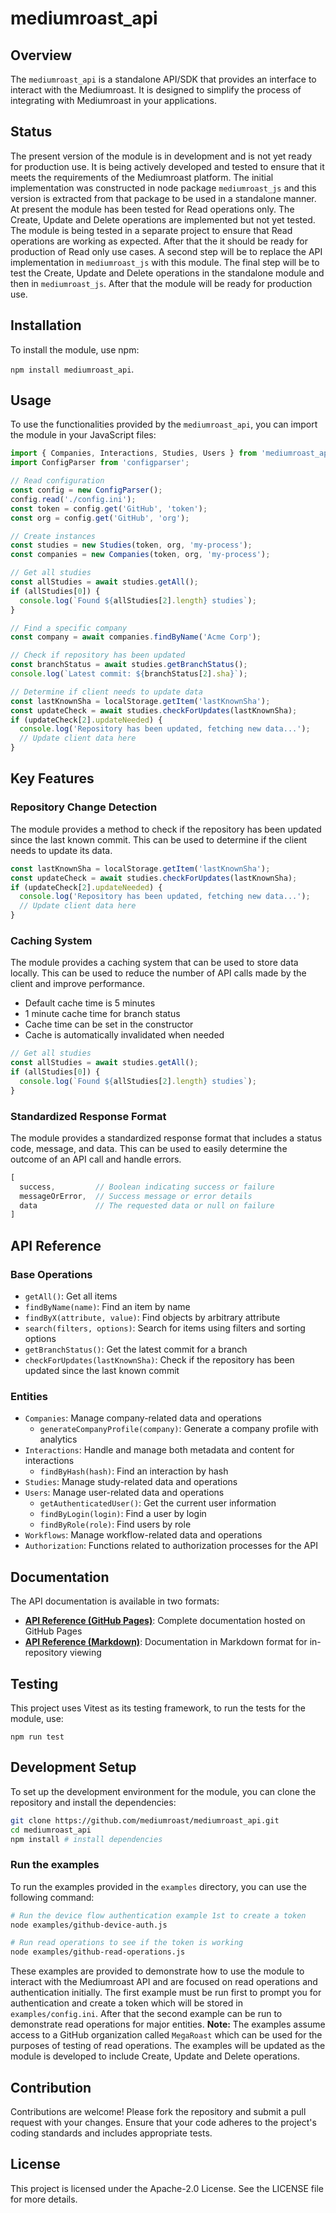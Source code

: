 # mediumroast_api

## Overview
The `mediumroast_api` is a standalone API/SDK that provides an interface to interact with the Mediumroast. It is designed to simplify the process of integrating with Mediumroast in your applications.  

## Status
The present version of the module is in development and is not yet ready for production use. It is being actively developed and tested to ensure that it meets the requirements of the Mediumroast platform. The initial implementation was constructed in node package `mediumroast_js` and this version is extracted from that package to be used in a standalone manner.  At present the module has been tested for Read operations only.  The Create, Update and Delete operations are implemented but not yet tested.  The module is being tested in a separate project to ensure that Read operations are working as expected. After that the it should be ready for production of Read only use cases.  A second step will be to replace the API implementation in `mediumroast_js` with this module.  The final step will be to test the Create, Update and Delete operations in the standalone module and then in `mediumroast_js`.  After that the module will be ready for production use.

## Installation
To install the module, use npm: 

`npm install mediumroast_api`.

## Usage
To use the functionalities provided by the `mediumroast_api`, you can import the module in your JavaScript files:

```javascript
import { Companies, Interactions, Studies, Users } from 'mediumroast_api';
import ConfigParser from 'configparser';

// Read configuration
const config = new ConfigParser();
config.read('./config.ini');
const token = config.get('GitHub', 'token');
const org = config.get('GitHub', 'org');

// Create instances
const studies = new Studies(token, org, 'my-process');
const companies = new Companies(token, org, 'my-process');

// Get all studies
const allStudies = await studies.getAll();
if (allStudies[0]) {
  console.log(`Found ${allStudies[2].length} studies`);
}

// Find a specific company
const company = await companies.findByName('Acme Corp');

// Check if repository has been updated
const branchStatus = await studies.getBranchStatus();
console.log(`Latest commit: ${branchStatus[2].sha}`);

// Determine if client needs to update data
const lastKnownSha = localStorage.getItem('lastKnownSha');
const updateCheck = await studies.checkForUpdates(lastKnownSha);
if (updateCheck[2].updateNeeded) {
  console.log('Repository has been updated, fetching new data...');
  // Update client data here
}
```
## Key Features

### Repository Change Detection
The module provides a method to check if the repository has been updated since the last known commit. This can be used to determine if the client needs to update its data.

```javascript
const lastKnownSha = localStorage.getItem('lastKnownSha');
const updateCheck = await studies.checkForUpdates(lastKnownSha);
if (updateCheck[2].updateNeeded) {
  console.log('Repository has been updated, fetching new data...');
  // Update client data here
}
```

### Caching System
The module provides a caching system that can be used to store data locally. This can be used to reduce the number of API calls made by the client and improve performance.
 - Default cache time is 5 minutes
 - 1 minute cache time for branch status
 - Cache time can be set in the constructor
 - Cache is automatically invalidated when needed

```javascript
// Get all studies
const allStudies = await studies.getAll();
if (allStudies[0]) {
  console.log(`Found ${allStudies[2].length} studies`);
}   
```

### Standardized Response Format
The module provides a standardized response format that includes a status code, message, and data. This can be used to easily determine the outcome of an API call and handle errors.

```javascript
[
  success,         // Boolean indicating success or failure
  messageOrError,  // Success message or error details
  data             // The requested data or null on failure
]
```

## API Reference

### Base Operations
 - `getAll()`: Get all items
 - `findByName(name)`: Find an item by name
 - `findByX(attribute, value)`: Find objects by arbitrary attribute
 - `search(filters, options)`: Search for items using filters and sorting options
 - `getBranchStatus()`: Get the latest commit for a branch
 - `checkForUpdates(lastKnownSha)`: Check if the repository has been updated since the last known commit

### Entities
 - `Companies`: Manage company-related data and operations
     - `generateCompanyProfile(company)`: Generate a company profile with analytics
 - `Interactions`: Handle and manage both metadata and content for interactions
     - `findByHash(hash)`: Find an interaction by hash
 - `Studies`: Manage study-related data and operations
 - `Users`: Manage user-related data and operations
     - `getAuthenticatedUser()`: Get the current user information
     - `findByLogin(login)`: Find a user by login
     - `findByRole(role)`: Find users by role
 - `Workflows`: Manage workflow-related data and operations
 - `Authorization`: Functions related to authorization processes for the API

## Documentation

The API documentation is available in two formats:

- **[API Reference (GitHub Pages)](https://mediumroast.github.io/mediumroast_api/)**: Complete documentation hosted on GitHub Pages
- **[API Reference (Markdown)](https://github.com/mediumroast/mediumroast_api/blob/gh-pages/markdown/api-docs.md)**: Documentation in Markdown format for in-repository viewing

## Testing
This project uses Vitest as its testing framework, to run the tests for the module, use: 

`npm run test`

## Development Setup
To set up the development environment for the module, you can clone the repository and install the dependencies:

```bash
git clone https://github.com/mediumroast/mediumroast_api.git
cd mediumroast_api
npm install # install dependencies
```

### Run the examples
To run the examples provided in the `examples` directory, you can use the following command:

```bash
# Run the device flow authentication example 1st to create a token
node examples/github-device-auth.js

# Run read operations to see if the token is working
node examples/github-read-operations.js
```

These examples are provided to demonstrate how to use the module to interact with the Mediumroast API and are focused on read operations and authentication initially.  The first example must be run first to prompt you for authentication and create a token which will be stored in `examples/config.ini`.  After that the second example can be run to demonstrate read operations for major entities.  **Note:** The examples assume access to a GitHub organization called `MegaRoast` which can be used for the purposes of testing of read operations. The examples will be updated as the module is developed to include Create, Update and Delete operations.

## Contribution
Contributions are welcome! Please fork the repository and submit a pull request with your changes. Ensure that your code adheres to the project's coding standards and includes appropriate tests.

## License
This project is licensed under the Apache-2.0 License. See the LICENSE file for more details.